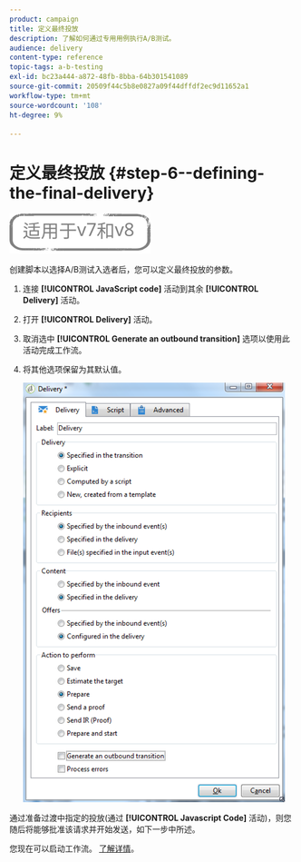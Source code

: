 ```yaml
---
product: campaign
title: 定义最终投放
description: 了解如何通过专用用例执行A/B测试。
audience: delivery
content-type: reference
topic-tags: a-b-testing
exl-id: bc23a444-a872-48fb-8bba-64b301541089
source-git-commit: 20509f44c5b8e0827a09f44dffdf2ec9d11652a1
workflow-type: tm+mt
source-wordcount: '108'
ht-degree: 9%

---
```


# 定义最终投放 {#step-6--defining-the-final-delivery}

![](../../assets/common.svg)

创建脚本以选择A/B测试入选者后，您可以定义最终投放的参数。

1. 连接 **[!UICONTROL JavaScript code]** 活动到其余 **[!UICONTROL Delivery]** 活动。
1. 打开 **[!UICONTROL Delivery]** 活动。
1. 取消选中 **[!UICONTROL Generate an outbound transition]** 选项以使用此活动完成工作流。
1. 将其他选项保留为其默认值。

   ![](assets/ab_test_final_delivery.png)

通过准备过渡中指定的投放(通过 **[!UICONTROL Javascript Code]** 活动)，则您随后将能够批准该请求并开始发送，如下一步中所述。

您现在可以启动工作流。 [了解详情](a-b-testing-uc-start-workflow.md)。
